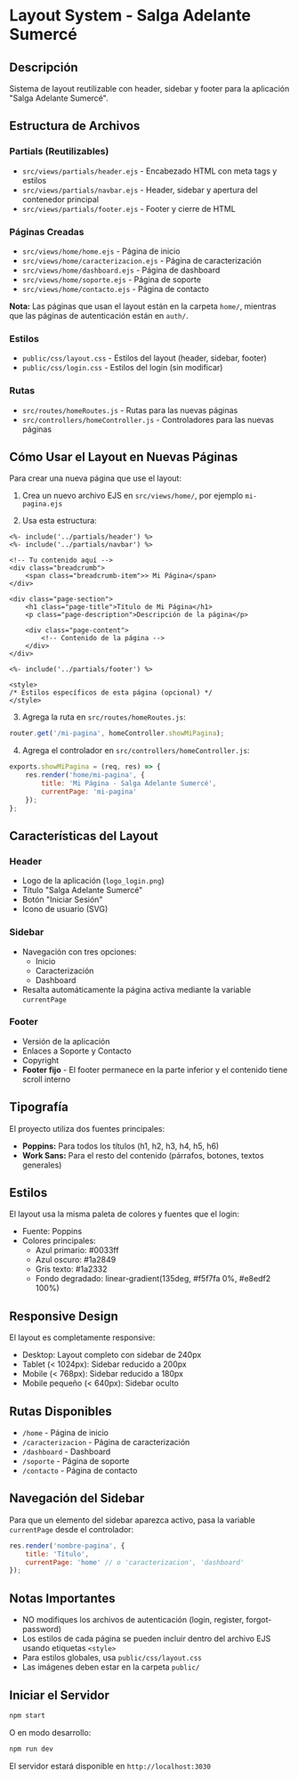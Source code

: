 # Layout System - Salga Adelante Sumercé

## Descripción
Sistema de layout reutilizable con header, sidebar y footer para la aplicación "Salga Adelante Sumercé".

## Estructura de Archivos

### Partials (Reutilizables)
- `src/views/partials/header.ejs` - Encabezado HTML con meta tags y estilos
- `src/views/partials/navbar.ejs` - Header, sidebar y apertura del contenedor principal
- `src/views/partials/footer.ejs` - Footer y cierre de HTML

### Páginas Creadas
- `src/views/home/home.ejs` - Página de inicio
- `src/views/home/caracterizacion.ejs` - Página de caracterización
- `src/views/home/dashboard.ejs` - Página de dashboard
- `src/views/home/soporte.ejs` - Página de soporte
- `src/views/home/contacto.ejs` - Página de contacto

**Nota:** Las páginas que usan el layout están en la carpeta `home/`, mientras que las páginas de autenticación están en `auth/`.

### Estilos
- `public/css/layout.css` - Estilos del layout (header, sidebar, footer)
- `public/css/login.css` - Estilos del login (sin modificar)

### Rutas
- `src/routes/homeRoutes.js` - Rutas para las nuevas páginas
- `src/controllers/homeController.js` - Controladores para las nuevas páginas

## Cómo Usar el Layout en Nuevas Páginas

Para crear una nueva página que use el layout:

1. Crea un nuevo archivo EJS en `src/views/home/`, por ejemplo `mi-pagina.ejs`

2. Usa esta estructura:

```ejs
<%- include('../partials/header') %>
<%- include('../partials/navbar') %>

<!-- Tu contenido aquí -->
<div class="breadcrumb">
    <span class="breadcrumb-item">> Mi Página</span>
</div>

<div class="page-section">
    <h1 class="page-title">Título de Mi Página</h1>
    <p class="page-description">Descripción de la página</p>
    
    <div class="page-content">
        <!-- Contenido de la página -->
    </div>
</div>

<%- include('../partials/footer') %>

<style>
/* Estilos específicos de esta página (opcional) */
</style>
```

3. Agrega la ruta en `src/routes/homeRoutes.js`:

```javascript
router.get('/mi-pagina', homeController.showMiPagina);
```

4. Agrega el controlador en `src/controllers/homeController.js`:

```javascript
exports.showMiPagina = (req, res) => {
    res.render('home/mi-pagina', {
        title: 'Mi Página - Salga Adelante Sumercé',
        currentPage: 'mi-pagina'
    });
};
```

## Características del Layout

### Header
- Logo de la aplicación (`logo_login.png`)
- Título "Salga Adelante Sumercé"
- Botón "Iniciar Sesión"
- Icono de usuario (SVG)

### Sidebar
- Navegación con tres opciones:
  - Inicio
  - Caracterización
  - Dashboard
- Resalta automáticamente la página activa mediante la variable `currentPage`

### Footer
- Versión de la aplicación
- Enlaces a Soporte y Contacto
- Copyright
- **Footer fijo** - El footer permanece en la parte inferior y el contenido tiene scroll interno

## Tipografía

El proyecto utiliza dos fuentes principales:
- **Poppins:** Para todos los títulos (h1, h2, h3, h4, h5, h6)
- **Work Sans:** Para el resto del contenido (párrafos, botones, textos generales)

## Estilos

El layout usa la misma paleta de colores y fuentes que el login:
- Fuente: Poppins
- Colores principales:
  - Azul primario: #0033ff
  - Azul oscuro: #1a2849
  - Gris texto: #1a2332
  - Fondo degradado: linear-gradient(135deg, #f5f7fa 0%, #e8edf2 100%)

## Responsive Design

El layout es completamente responsive:
- Desktop: Layout completo con sidebar de 240px
- Tablet (< 1024px): Sidebar reducido a 200px
- Mobile (< 768px): Sidebar reducido a 180px
- Mobile pequeño (< 640px): Sidebar oculto

## Rutas Disponibles

- `/home` - Página de inicio
- `/caracterizacion` - Página de caracterización
- `/dashboard` - Dashboard
- `/soporte` - Página de soporte
- `/contacto` - Página de contacto

## Navegación del Sidebar

Para que un elemento del sidebar aparezca activo, pasa la variable `currentPage` desde el controlador:

```javascript
res.render('nombre-pagina', {
    title: 'Título',
    currentPage: 'home' // o 'caracterizacion', 'dashboard'
});
```

## Notas Importantes

- NO modifiques los archivos de autenticación (login, register, forgot-password)
- Los estilos de cada página se pueden incluir dentro del archivo EJS usando etiquetas `<style>`
- Para estilos globales, usa `public/css/layout.css`
- Las imágenes deben estar en la carpeta `public/`

## Iniciar el Servidor

```bash
npm start
```

O en modo desarrollo:

```bash
npm run dev
```

El servidor estará disponible en `http://localhost:3030`
